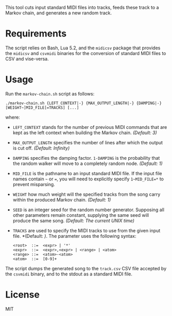 This tool cuts input standard MIDI files into tracks, feeds these track to a Markov chain, and generates a new random track.

# Requirements

The script relies on Bash, Lua 5.2, and the `midicsv` package that provides the `midicsv` and `csvmidi` binaries for the conversion of standard MIDI files to CSV and vise-versa.

# Usage

Run the `markov-chain.sh` script as follows:

    ./markov-chain.sh {LEFT_CONTEXT|-} {MAX_OUTPUT_LENGTH|-} {DAMPING|-} [WEIGHT~]MID_FILE[=TRACKS] [...]

where:

  * `LEFT_CONTEXT` stands for the number of previous MIDI commands that are kept as the left context when building the Markov chain. *(Default: 3)*
  * `MAX_OUTPUT_LENGTH` specifies the number of lines after which the output is cut off. *(Default: Infinity)*
  * `DAMPING` specifies the damping factor. `1-DAMPING` is the probability that the random walker will move to a completely random node. *(Default: 1)*
  * `MID_FILE` is the pathname to an input standard MIDI file. If the input file names contain `~` or `=`, you will need to explicitly specify `1~MID_FILE=*` to prevent misparsing.
  * `WEIGHT` how much weight will the specified tracks from the song carry within the produced Markov chain. *(Default: 1)*
  * `SEED` is an integer seed for the random number generator. Supposing all other parameters remain constant, supplying the same seed will produce the same song. *(Default: The current UNIX time)*
  * `TRACKS` are used to specify the MIDI tracks to use from the given input file. *(Default: *)*. The parameter uses the following syntax:

        <root>  ::=  <expr> | '*'
        <expr>  ::=  <expr>,<expr> | <range> | <atom>
        <range> ::=  <atom>-<atom>
        <atom>  ::=  [0-9]+

The script dumps the generated song to the `track.csv` CSV file accepted by the `csvmidi` binary, and to the stdout as a standard MIDI file.

# License

MIT

